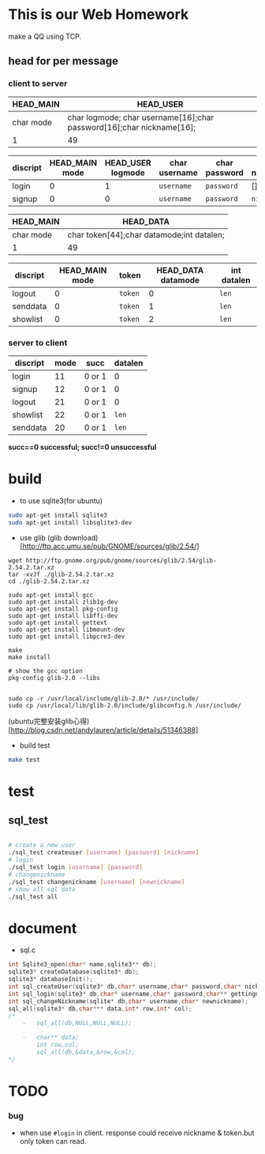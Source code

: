 # This is our Web Homework

make a QQ using TCP.

## head for per message

### client to server

| HEAD_MAIN | HEAD_USER                                |
| --------- | ---------------------------------------- |
| char mode | char logmode; char username[16];char password[16];char nickname[16]; |
| 1         | 49                                       |

| discript                    | HEAD_MAIN mode | HEAD_USER logmode | char username | char password | char nickname |
| --------------------------- | -------------- | ----------------- | ------------- | ------------- | ------------- |
| login                       | 0              | 1                 | `username`    | `password`    | []            |
| signup                      | 0              | 0                 | `username`    | `password`    | `nickname`    |


| HEAD_MAIN | HEAD_DATA                                |
| --------- | ---------------------------------------- |
| char mode | char token[44];char datamode;int datalen; |
| 1         | 49                                       |

| discript | HEAD_MAIN mode | token   | HEAD_DATA datamode | int datalen |
| -------- | -------------- | ------- | ------------------ | ----------- |
| logout   | 0              | `token` | 0                  | `len`       |
| senddata | 0              | `token` | 1                  | `len`       |
| showlist | 0              | `token` | 2                  | `len`       |

### server to client

| discript | mode       | succ | datalen | 
|----------| ---------- | ---- | ---- |
| login  | 11     |    0 or 1     | 0    |
| signup        | 12     |    0 or 1     | 0    |
| logout          | 21    |    0 or 1     | 0   |
| showlist          | 22    |    0 or 1     | `len`    |
| senddata          | 20    |    0 or 1     | `len`    |

**succ==0 successful; succ!=0 unsuccessful**


# build

- to use sqlite3(for ubuntu)

```bash
sudo apt-get install sqlite3 
sudo apt-get install libsqlite3-dev
```

- use glib
  (glib download)[http://ftp.acc.umu.se/pub/GNOME/sources/glib/2.54/]

```
wget http://ftp.gnome.org/pub/gnome/sources/glib/2.54/glib-2.54.2.tar.xz
tar -xvJf ./glib-2.54.2.tar.xz
cd ./glib-2.54.2.tar.xz

sudo apt-get install gcc
sudo apt-get install zlib1g-dev
sudo apt-get install pkg-config
sudo apt-get install libffi-dev
sudo apt-get install gettext
sudo apt-get install libmount-dev
sudo apt-get install libpcre3-dev

make
make install

# show the gcc option 
pkg-config glib-2.0 --libs


sudo cp -r /usr/local/include/glib-2.0/* /usr/include/  
sudo cp /usr/local/lib/glib-2.0/include/glibconfig.h /usr/include/
```
(ubuntu完整安装glib心得)[http://blog.csdn.net/andylauren/article/details/51346388]

- build test

```bash
make test
```
# test

## sql_test

```bash

# create a new user
./sql_test createuser [username] [password] [nickname]
# login 
./sql_test login [username] [password] 
# changenickname
./sql_test changenickname [username] [newnickname] 
# show all sql data
./sql_test all
```
# document

- sql.c
```c
int Sqlite3_open(char* name,sqlite3** db);
sqlite3* createDatabase(sqlite3* db);
sqlite3* databaseInit();
int sql_createUser(sqlite3* db,char* username,char* password,char* nickname);
int sql_login(sqlite3* db,char* username,char* password,char** gettingnick);
int sql_changeNickname(sqlite* db,char* username,char* newnickname);
sql_all(sqlite3* db,char*** data,int* row,int* col);
/*
	-   sql_all(db,NULL,NULL,NULL);

	-   char** data;
		int row,col;
		sql_all(db,&data,&row,&col);
*/
```
# TODO

### bug

- when use `#login` in client. response could receive nickname & token.but only token can read. 
